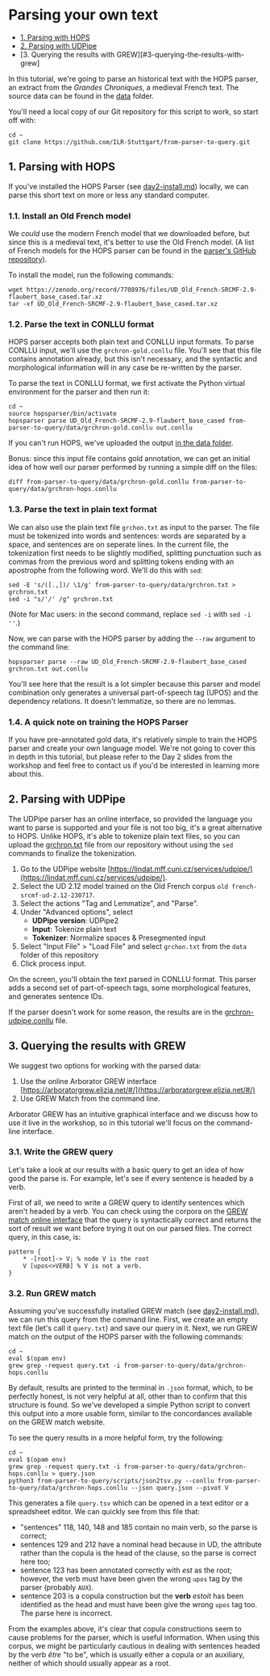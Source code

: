 # Parsing your own text

+ [1. Parsing with HOPS](#1-parsing-with-hops)
+ [2. Parsing with UDPipe](#2-parsing-with-udpipe)
+ [3. Querying the results with GREW][#3-querying-the-results-with-grew]

In this tutorial, we're going to parse an historical text with the HOPS
parser, an extract from the *Grandes Chroniques*, a medieval French text.
The source data can be found in the [data](../data) folder.

You'll need a local copy of our Git repository for this script to work,
so start off with:
```console
cd ~
git clone https://github.com/ILR-Stuttgart/from-parser-to-query.git
```

## 1. Parsing with HOPS

If you've installed the HOPS Parser (see [day2-install.md](day2-install.md))
locally, we can parse this short text on more or less any standard computer.

### 1.1. Install an Old French model

We *could* use the modern French model that we downloaded before, but since
this is a medieval text, it's better to use the Old French model. (A list 
of French models for the HOPS parser can be found in the [parser's GitHub
repository](https://github.com/hopsparser/hopsparser)).

To install the model, run the following commands:
```console
wget https://zenodo.org/record/7708976/files/UD_Old_French-SRCMF-2.9-flaubert_base_cased.tar.xz
tar -xf UD_Old_French-SRCMF-2.9-flaubert_base_cased.tar.xz
```

### 1.2. Parse the text in CONLLU format

HOPS parser accepts both plain text and CONLLU input formats. To parse
CONLLU input, we'll use the `grchron-gold.conllu` file. You'll see that
this file contains annotation already, but this isn't necessary, and 
the syntactic and morphological information will in any case be re-written
by the parser.

To parse the text in CONLLU format, we first activate the Python 
virtual environment for the parser and then run it:
```console
cd ~
source hopsparser/bin/activate
hopsparser parse UD_Old_French-SRCMF-2.9-flaubert_base_cased from-parser-to-query/data/grchron-gold.conllu out.conllu
```
If you can't run HOPS, we've uploaded the output [in the data folder](../data/grchron-hops.conllu).

Bonus: since this input file contains gold annotation, we can get an initial
idea of how well our parser performed by running a simple diff on the files:
```console
diff from-parser-to-query/data/grchron-gold.conllu from-parser-to-query/data/grchron-hops.conllu
```

### 1.3. Parse the text in plain text format

We can also use the plain text file `grchon.txt` as input to the parser.
The file must be tokenized into words and sentences: words are separated by a space,
and sentences are on seperate lines.
In the current file, the tokenization first needs to be slightly modified,
splitting punctuation such as commas from the previous word and splitting
tokens ending with an apostrophe from the following word. We'll do this 
with `sed`:
```console
sed -E 's/([.,])/ \1/g' from-parser-to-query/data/grchron.txt > grchron.txt
sed -i "s/'/' /g" grchron.txt
```
(Note for Mac users: in the second command, replace `sed -i` with `sed -i ''`.)

Now, we can parse with the HOPS parser by adding the `--raw` argument to the
command line:
```console
hopsparser parse --raw UD_Old_French-SRCMF-2.9-flaubert_base_cased grchron.txt out.conllu
```

You'll see here that the result is a lot simpler because this parser and model
combination only generates a universal part-of-speech tag (UPOS) and the
dependency relations. It doesn't lemmatize, so there are no lemmas.

### 1.4. A quick note on training the HOPS Parser

If you have pre-annotated gold data, it's relatively simple to train
the HOPS parser and create your own language model. We're not going to cover
this in depth in this tutorial, but please refer to the Day 2 slides
from the workshop and feel free to contact us if you'd be interested
in learning more about this.

## 2. Parsing with UDPipe

The UDPipe parser has an online interface, so provided the language
you want to parse is supported and your file is not too big, it's a
great alternative to HOPS.
Unlike HOPS, it's able to tokenize plain text files, so you can upload
the [grchron.txt](../data/grchon.txt) file from our repository without
using the `sed` commands to finalize the tokenization.

1. Go to the UDPipe website [https://lindat.mff.cuni.cz/services/udpipe/](https://lindat.mff.cuni.cz/services/udpipe/).
1. Select the UD 2.12 model trained on the Old French corpus `old french-srcmf-ud-2.12-230717`.
1. Select the actions "Tag and Lemmatize", and "Parse".
1. Under "Advanced options", select
    + **UDPipe version**: UDPipe2
    + **Input**: Tokenize plain text
    + **Tokenizer**: Normalize spaces & Presegmented input
1. Select "Input File" > "Load File" and select `grchon.txt` from the `data` folder of this repository
1. Click process input.

On the screen, you'll obtain the text parsed in CONLLU format. This parser
adds a second set of part-of-speech tags, some morphological features, and 
generates sentence IDs.

If the parser doesn't work for some reason, the results are in the
[grchron-udpipe.conllu](../data/grchron-udpipe.conllu) file.

## 3. Querying the results with GREW

We suggest two options for working with the parsed data:
1. Use the online Arborator GREW interface [https://arboratorgrew.elizia.net/#/](https://arboratorgrew.elizia.net/#/)
1. Use GREW Match from the command line.

Arborator GREW has an intuitive graphical interface and we discuss how to
use it live in the workshop, so in this tutorial we'll focus on the
command-line interface.

### 3.1. Write the GREW query

Let's take a look at our results with a basic query to get an idea of
how good the parse is. For example, let's see if every sentence is headed
by a verb.

First of all, we need to write a GREW query to identify sentences which
aren't headed by a verb. You can check using the corpora on the [GREW match online interface](https://universal.grew.fr/) 
that the query is syntactically correct and returns the sort of result we
want before trying it out on our parsed files. The correct query, in this case,
is:
```grew
pattern {
    * -[root]-> V; % node V is the root
    V [upos<>VERB] % V is not a verb.
}
```

### 3.2. Run GREW match

Assuming you've successfully installed GREW match (see [day2-install.md](day2-install.md)),
we can run this query from the command line.
First, we create an empty text file (let's call it `query.txt`) and
save our query in it.
Next, we run GREW match on the output of the HOPS parser with the following commands:
```console
cd ~
eval $(opam env)
grew grep -request query.txt -i from-parser-to-query/data/grchron-hops.conllu
```

By default, results are printed to the terminal in `.json` format, which, to be
perfectly honest, is not very helpful at all, other than to confirm that
this structure is found. So we've developed a simple Python script to convert this
output into a more usable form, similar to the concordances available on the
GREW match website.

To see the query results in a more helpful form, try the following:
```console
cd ~
eval $(opam env)
grew grep -request query.txt -i from-parser-to-query/data/grchron-hops.conllu > query.json
python3 from-parser-to-query/scripts/json2tsv.py --conllu from-parser-to-query/data/grchron-hops.conllu --json query.json --pivot V
```

This generates a file `query.tsv` which can be opened in a text editor or a spreadsheet editor.
We can quickly see from this file that:
+ "sentences" 118, 140, 148 and 185 contain no main verb, so the parse is correct;
+ sentences 129 and 212 have a nominal head because in UD, the attribute rather than the copula is the head of the clause, so the parse is correct here too;
+ sentence 123 has been annotated correctly with *est* as the root; however, the verb must have been given the wrong `upos` tag by the parser (probably `AUX`).
+ sentence 203 is a copula construction but the **verb** *estoit* has been identified as the head and must have been give the wrong `upos` tag too. The parse here is incorrect.

From the examples above, it's clear that copula constructions
seem to cause problems for the parser, which is useful information. 
When using this corpus, we might be particularly cautious in dealing with 
sentences headed by the verb *être* "to be", which is usually either a
copula or an auxiliary, neither of which should usually appear as a root.
